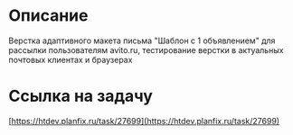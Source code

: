 # Описание
Верстка адаптивного макета письма "Шаблон с 1 объявлением" для рассылки пользователям avito.ru, тестирование верстки в актуальных почтовых клиентах и браузерах

# Ссылка на задачу
[https://htdev.planfix.ru/task/27699](https://htdev.planfix.ru/task/27699)